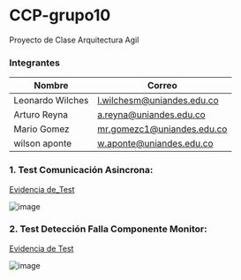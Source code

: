 # CCP-grupo10
Proyecto de Clase Arquitectura Agil 

### Integrantes
| Nombre                        | Correo                                                            |
| ----------------------------- | ----------------------------------------------------------------- |
|Leonardo Wilches               |l.wilchesm@uniandes.edu.co                                         |
|Arturo Reyna                   |a.reyna@uniandes.edu.co                                            |
|Mario Gomez                    |mr.gomezc1@uniandes.edu.co                                         |
|wilson aponte                  |w.aponte@uniandes.edu.co                                           |



### 1. Test Comunicación Asincrona:

[Evidencia de_Test](https://uniandes-my.sharepoint.com/:w:/g/personal/mr_gomezc1_uniandes_edu_co/EST6Pz4znOVMul81pu9MXpEBMJL_do6W07vzkUs-Bjjv7A?e=o0uhEy)

![image](https://user-images.githubusercontent.com/111325464/221475404-2e3aee5a-cd52-4d2e-b796-156cc5ace97a.png)



### 2. Test Detección Falla Componente Monitor:

[Evidencia de Test](https://uniandes-my.sharepoint.com/:w:/g/personal/mr_gomezc1_uniandes_edu_co/EWAD9kpGbb5EnphSHVA4EpoBz9J4Lpm3gG1Da-60gd2YoA?e=XxHHti)

![image](https://user-images.githubusercontent.com/111325464/221475569-d25b3459-b147-48fd-865f-f403726687ac.png)


